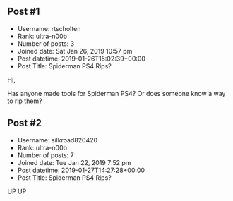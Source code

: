 ## Post #1
- Username: rtscholten
- Rank: ultra-n00b
- Number of posts: 3
- Joined date: Sat Jan 26, 2019 10:57 pm
- Post datetime: 2019-01-26T15:02:39+00:00
- Post Title: Spiderman PS4 Rips?

Hi, 

Has anyone made tools for Spiderman PS4? Or does someone know a way to rip them?
## Post #2
- Username: silkroad820420
- Rank: ultra-n00b
- Number of posts: 7
- Joined date: Tue Jan 22, 2019 7:52 pm
- Post datetime: 2019-01-27T14:27:28+00:00
- Post Title: Spiderman PS4 Rips?

UP UP
